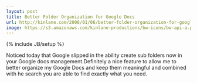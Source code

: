 ```yaml
---
layout: post
title: Better Folder Organization for Google Docs
url: http://kinlane.com/2008/01/06/better-folder-organization-for-google-docs/
image: https://s3.amazonaws.com/kinlane-productions/bw-icons/bw-api-a.png
---
```

{% include JB/setup %}
Noticed today that Google slipped in the ability create sub folders now in your Google docs management.Definitely a nice feature to allow me to better organize my Google Docs and keep them meaningful and combined with he search you are able to find exactly what  you need.